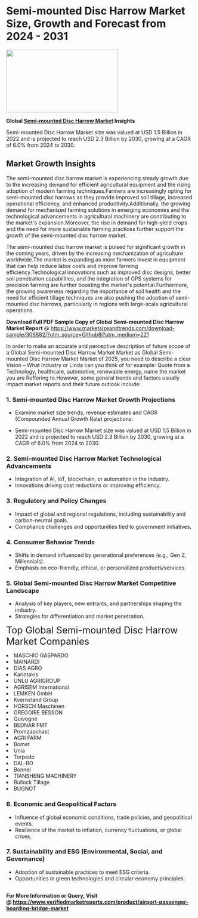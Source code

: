 <H1>Semi-mounted Disc Harrow Market Size, Growth and Forecast from 2024 - 2031</H1><img class="aligncenter size-medium wp-image-584254" src="https://thirdeyenews.in/wp-content/uploads/2024/09/Global-Market-Research-300x168.jpeg" alt="" width="300" height="168" /><p><strong>Global&nbsp;<a href="https://www.marketsizeandtrends.com/download-sample/306882/?utm_source=Github8j?utm_medium=221">Semi-mounted Disc Harrow Market</a> Insights</strong></p><p>Semi-mounted Disc Harrow Market size was valued at USD 1.5 Billion in 2022 and is projected to reach USD 2.3 Billion by 2030, growing at a CAGR of 6.0% from 2024 to 2030.</p><p><h2>Market Growth Insights</h2> <p>The semi-mounted disc harrow market is experiencing steady growth due to the increasing demand for efficient agricultural equipment and the rising adoption of modern farming techniques.Farmers are increasingly opting for semi-mounted disc harrows as they provide improved soil tillage, increased operational efficiency, and enhanced productivity.Additionally, the growing demand for mechanized farming solutions in emerging economies and the technological advancements in agricultural machinery are contributing to the market's expansion.Moreover, the rise in demand for high-yield crops and the need for more sustainable farming practices further support the growth of the semi-mounted disc harrow market.</p> <p>The semi-mounted disc harrow market is poised for significant growth in the coming years, driven by the increasing mechanization of agriculture worldwide.The market is expanding as more farmers invest in equipment that can help reduce labor costs and improve farming efficiency.Technological innovations such as improved disc designs, better soil penetration capabilities, and the integration of GPS systems for precision farming are further boosting the market's potential.Furthermore, the growing awareness regarding the importance of soil health and the need for efficient tillage techniques are also pushing the adoption of semi-mounted disc harrows, particularly in regions with large-scale agricultural operations.</p> <p><span class=""><strong>Download Full PDF Sample Copy of Global Semi-mounted Disc Harrow Market Report</strong> @ <a href="https://www.marketsizeandtrends.com/download-sample/306882/?utm_source=Github8j?utm_medium=221" target="_blank">https://www.marketsizeandtrends.com/download-sample/306882/?utm_source=Github8j?utm_medium=221</a></span></p><p>In order to make an accurate and perceptive description of future scope of a Global&nbsp;Semi-mounted Disc Harrow Market Market as Global&nbsp;Semi-mounted Disc Harrow Market Market of 2025, you need to describe a clear Vision &ndash; What Industry or Linda can you think of for example: Quote from a Technology, healthcare, automotive, renewable energy, name the market you are Reffering to.However, some general trends and factors usually impact market reports and their future outlook include:</p><h3>1.&nbsp;<strong>Semi-mounted Disc Harrow Market Growth Projections</strong></h3><ul><li>Examine market size trends, revenue estimates and CAGR (Compounded Annual Growth Rate) projections.</li><li><p>Semi-mounted Disc Harrow Market size was valued at USD 1.5 Billion in 2022 and is projected to reach USD 2.3 Billion by 2030, growing at a CAGR of 6.0% from 2024 to 2030.</p></li></ul><h3>2.&nbsp;<strong>Semi-mounted Disc Harrow Market Technological Advancements</strong></h3><ul><li>Integration of AI, IoT, blockchain, or automation in the industry.</li><li>Innovations driving cost reductions or improving efficiency.</li></ul><h3>3.&nbsp;<strong>Regulatory and Policy Changes</strong></h3><ul><li>Impact of global and regional regulations, including sustainability and carbon-neutral goals.</li><li>Compliance challenges and opportunities tied to government initiatives.</li></ul><h3>4.&nbsp;<strong>Consumer Behavior Trends</strong></h3><ul><li>Shifts in demand influenced by generational preferences (e.g., Gen Z, Millennials).</li><li>Emphasis on eco-friendly, ethical, or personalized products/services.</li></ul><h3>5.&nbsp;<strong>Global Semi-mounted Disc Harrow Market Competitive Landscape</strong></h3><ul><li>Analysis of key players, new entrants, and partnerships shaping the industry.</li><li>Strategies for differentiation and market penetration.</li></ul><p data-pm-slice="1 1 []"><span style="color: inherit; font-family: inherit; font-size: 25px;">Top Global Semi-mounted Disc Harrow Market Companies</span></p><div class="" data-test-id=""><p><li>MASCHIO GASPARDO</li><li> MAINARDI</li><li> DIAS AGRO</li><li> Kariotakis</li><li> UNLU AGRIGROUP</li><li> AGRISEM International</li><li> LEMKEN GmbH</li><li> Kverneland Group</li><li> HORSCH Maschinen</li><li> GREGOIRE BESSON</li><li> Quivogne</li><li> BEDNAR FMT</li><li> Promzapchast</li><li> AGRI FARM</li><li> Bomet</li><li> Unia</li><li> Torpedo</li><li> DAL-BO</li><li> Bonnel</li><li> TIANSHENG MACHINERY</li><li> Bullock Tillage</li><li> BUGNOT</li></p></div><h3>6.&nbsp;<strong>Economic and Geopolitical Factors</strong></h3><ul><li>Influence of global economic conditions, trade policies, and geopolitical events.</li><li>Resilience of the market to inflation, currency fluctuations, or global crises.</li></ul><h3>7.&nbsp;<strong>Sustainability and ESG (Environmental, Social, and Governance)</strong></h3><ul><li>Adoption of sustainable practices to meet ESG criteria.</li><li>Opportunities in green technologies and circular economy principles.</li></ul><h2><strong style="font-size: 14px;">For More Information or Query, Visit @&nbsp;</strong><a style="background-color: #ffffff; font-size: 14px;" href="https://www.marketsizeandtrends.com/report/semi-mounted-disc-harrow-market/" target="_blank">https://www.verifiedmarketreports.com/product/airport-passenger-boarding-bridge-market</a></h2>